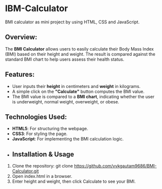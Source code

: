 # IBM-Calculator
BMI calculator as mini project by using HTML, CSS and JavaScript.
## Overview:
The **BMI Calculator** allows users to easily calculate their Body Mass Index (BMI) based on their height and weight. The result is compared against the standard BMI chart to help users assess their health status.

## Features:
- User inputs their **height** in centimeters and **weight** in kilograms.
- A simple click on the **"Calculate"** button computes the BMI value.
- The BMI value is compared to a **BMI chart**, indicating whether the user is underweight, normal weight, overweight, or obese.

## Technologies Used:
- **HTML5**: For structuring the webpage.
- **CSS3**: For styling the page.
- **JavaScript**: For implementing the BMI calculation logic.
- ## Installation & Usage
1. Clone the repository:
   git clone  https://github.com/vvkgautam9686/BMI-Calculator.git
2. Open index.html in a browser.
3. Enter height and weight, then click Calculate to see your BMI.
